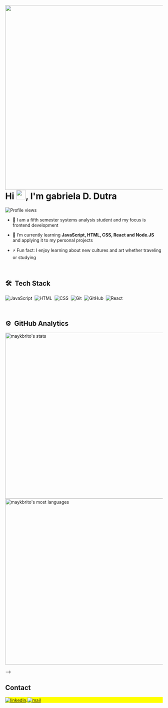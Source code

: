 <img align="right" height="590em" src="https://raw.githubusercontent.com/gist/gabrieladutra/cfe4b621aac6405726c95269e5f37f41/raw/b879750574b31e981b75e0d606d2ee4fe589409b/githubcard.svg"/>
<h1 align="left">Hi <img src="https://raw.githubusercontent.com/kaueMarques/kaueMarques/master/hi.gif" height="30px">, I'm gabriela D. Dutra</h1>
<p align="left"> <img src="https://komarev.com/ghpvc/?username=gabriela&color=yellow" alt="Profile views" /> </p>


- 🔭 I am a fifth semester systems analysis student and my focus is frontend development

- 🌱 I’m currently learning **JavaScript, HTML, CSS, React and Node.JS** and applying it to my personal projects

- ⚡ Fun fact: I enjoy learning about new cultures and art whether traveling or studying


<br>

## 🛠 &nbsp;Tech Stack

![JavaScript](https://img.shields.io/badge/-JavaScript-05122A?style=flat&logo=javascript)&nbsp;
![HTML](https://img.shields.io/badge/-HTML-05122A?style=flat&logo=HTML5)&nbsp;
![CSS](https://img.shields.io/badge/-CSS-05122A?style=flat&logo=CSS3&logoColor=1572B6)&nbsp;
![Git](https://img.shields.io/badge/-Git-05122A?style=flat&logo=git)&nbsp;
![GitHub](https://img.shields.io/badge/-GitHub-05122A?style=flat&logo=github)&nbsp;
![React](https://img.shields.io/badge/-React-05122A?style=flat&logo=react)&nbsp;

<br>

## ⚙️ &nbsp;GitHub Analytics

<p align="left">
<img width="530em" src="https://github-readme-stats.vercel.app/api?username=gabrieladutra&show_icons=true&theme=vision-friendly-dark" alt="maykbrito's stats"/>
<img width="530em" src="https://github-readme-stats.vercel.app/api/top-langs/?username=gabrieladutra&layout=compact&theme=vision-friendly-dark" alt="maykbrito's most languages"/>
</p>
-->

<br>

## Contact

<p align="left" style="background:yellow">

<a href="https://linkedin.com/in/gabrieladutra" target="_blank">
  <img align="center" src="https://img.shields.io/badge/-gabrieladutra-05122A?style=flat&logo=linkedin" alt="linkedin"/>
</a>
<a href="mailto://gabriela_ddutra@outlook.com" target="_blank">
 <img align="center" src="https://img.shields.io/badge/-gabrieladutra-05122A?style=flat&logo=mail" alt="mail"/>
</a>
</p>
